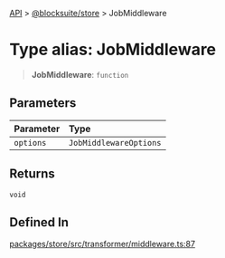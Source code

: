 [API](../../../index.md) > [@blocksuite/store](../index.md) > JobMiddleware

# Type alias: JobMiddleware

> **JobMiddleware**: `function`

## Parameters

| Parameter | Type |
| :------ | :------ |
| `options` | `JobMiddlewareOptions` |

## Returns

`void`

## Defined In

[packages/store/src/transformer/middleware.ts:87](https://github.com/Saul-Mirone/blocksuite/blob/f2324b82e/packages/store/src/transformer/middleware.ts#L87)
